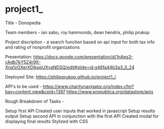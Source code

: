 # project1_

Title - Donopedia

Team members - ian sabo, roy hammonds, dean hendrix, philip prukop

Project discription - a search function based on api input for both tax info and rating of nonprofit organizations

Presentation:
https://docs.google.com/presentation/d/1nAes3-cAdb7kY5Z4r9X-Xna1zGXerXDlkppUXyaNDSQ/edit#slide=id.g46fa44b3a3_0_24

Deployed Site:
https://philipprukop.github.io/project1_/


API's to be used - https://www.charitynavigator.org/index.cfm?bay=content.view&cpid=1397
                   https://www.propublica.org/datastore/apis

Rough Breakdown of Tasks - 

Setup first API
Created user inputs that worked in javascript
Setup results output 
Setup second API in conjunction with the first API
Created modal for displaying final results
Stylized with CSS
